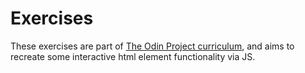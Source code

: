 # Exercises
These exercises are part of [The Odin Project curriculum](https://www.theodinproject.com/lessons/javascript-dynamic-user-interface-interactions), and aims to recreate some
interactive html element functionality via JS.

